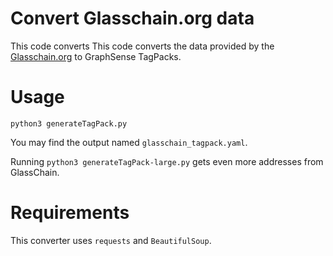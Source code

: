 # Convert Glasschain.org data

This code converts This code converts the data provided by the [Glasschain.org](https://glasschain.org/providers) to GraphSense TagPacks.

# Usage
```
python3 generateTagPack.py
```

You may find the output named `glasschain_tagpack.yaml`.

Running `python3 generateTagPack-large.py` gets even more addresses from GlassChain.

# Requirements
This converter uses `requests` and `BeautifulSoup`.